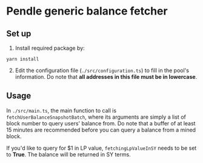 # Pendle generic balance fetcher


## Set up

1. Install required package by:

```
yarn install
```

2. Edit the configuration file (`./src/configuration.ts`) to fill in the pool's information. Do note that **all addresses in this file must be in lowercase**.

## Usage

In `./src/main.ts`, the main function to call is `fetchUserBalanceSnapshotBatch`, where its arguments are simply a list of block number to query users' balance from. Do note that a buffer of at least 15 minutes are recommended before you can query a balance from a mined block.

If you'd like to query for $1 in LP value, `fetchingLpValueInSY` needs to be set to **True**. The balance will be returned in SY terms.


